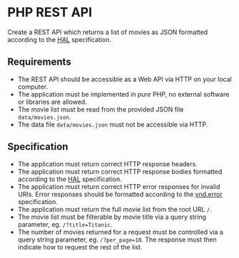 PHP REST API
============

Create a REST API which returns a list of movies as JSON formatted according
to the [HAL](https://tools.ietf.org/html/draft-kelly-json-hal) specification.

Requirements
------------

  * The REST API should be accessible as a Web API via HTTP on your local
    computer.
  * The application must be implemented in _pure_ PHP, no external software or
    libraries are allowed.
  * The movie list must be read from the provided JSON file `data/movies.json`.
  * The data file `data/movies.json` must not be accessible via HTTP.

Specification
-------------

  * The application must return correct HTTP response headers.
  * The application must return correct HTTP response bodies formatted
    according to the [HAL](https://tools.ietf.org/html/draft-kelly-json-hal)
    specification.
  * The application must return correct HTTP error responses for invalid URIs.
    Error responses should be formatted according to the
    [vnd.error](https://github.com/blongden/vnd.error) specification.
  * The application must return the full movie list from the root URL `/`.
  * The movie list must be filterable by movie title via a query string
    parameter, eg. `/?title=Titanic`.
  * The number of movies returned for a request must be controlled via a query
    string parameter, eg. `/?per_page=10`. The response must then indicate
    how to request the rest of the list.
